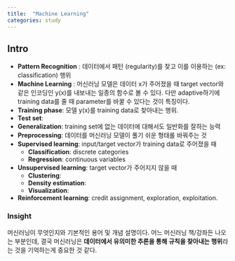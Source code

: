 ```yaml
---
title:  "Machine Learning"
categories: study
---
```

## Intro

- **Pattern Recognition** : 데이터에서 패턴 (regularity)를 찾고 이를 이용하는 (ex: classification) 행위
- **Machine Learning** : 머신러닝 모델은 데이터 x가 주어졌을 때 target vector와 같은 인코딩인 y(x)를 내보내는 일종의 함수로 볼 수 있다. 다만 adaptive하기에 training data를 줄 때 parameter를 바꿀 수 있다는 것이 특징이다.
- **Training phase**: 모델 y(x)를 training data로 찾아내는 행위.
- **Test set**: 
- **Generalization**: training set에 없는 데이터에 대해서도 일반화를 잘하는 능력
- **Preprocessing**: 데이터를 머신러닝 모델이 풀기 쉬운 형태롤 바꿔주는 것
- **Supervised learning**: input/target vector가 training data로 주어졌을 때
  - **Classification**: discrete categories 
  - **Regression**: continuous variables
- **Unsupervised learning**: target vector가 주어지지 않을 때
  - **Clustering**:
  - **Density estimation**:
  - **Visualization**:
- **Reinforcement learning**: credit assignment, exploration, exploitation.

### Insight
머신러닝이 무엇인지와 기본적인 용어 및 개념 설명이다. 어느 머신러닝 책/강좌든 나오는 부분인데, 결국 머신러닝은 **데이터에서 유의미한 추론을 통해 규칙을 찾아내는 행위**라는 것을 기억하는게 중요한 것 같다.
